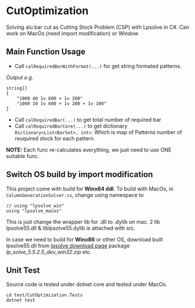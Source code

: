 # CutOptimization
Solving alu bar cut as Cutting Stock Problem (CSP) with Lpsolve in C#.
Can work on MacOs (need import modification) or Window

## Main Function Usage
- Call `calRequiredBarWithFormat(...)` for get string formated patterns.

_Output e.g._

```
string[]
{
    "1000 40 1v 600 + 1v 200"
    "1000 10 1v 600 + 1v 200 + 1v 100"
}
```

- Call `calRequiredBar(...)` to get total number of required bar
- Call `calRequiredBarCore(...)` to get dictionary `Dictionary<List<BarSet>, int>`. Which is map of Patterns number of reuquired stock for each pattern.

**NOTE:** Each func re-calculates everything, we just need to use ONE suitable func.

## Switch OS build by import modification
This project come with build for **Winx64 ddl**.
To build with MacOs, in `ColumnGenerationSolver.cs`, change using namespace to

```
// using "lpsolve_win"
using "lpsolve_macos"
```

This is just change the wrapper lib for .dll to .dylib on mac. 2 lib lpsolve55.dll & liblpsolve55.dylib is attached with src.

In case we need to build for **Winx86** or other OS, download built lpsolve55.dll from 
[lpsolve download page](https://sourceforge.net/p/lpsolve/activity) package _lp_solve_5.5.2.5_dev_win32.zip_ etc.

## Unit Test
Source code is tested under dotnet core and tested under MacOs.

```
cd test/CutOptimization.Tests
dotnet test
```